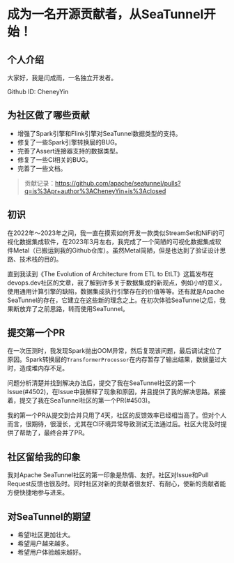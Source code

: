 # 成为一名开源贡献者，从SeaTunnel开始！

## 个人介绍

大家好，我是闫成雨，一名独立开发者。

Github ID: CheneyYin

## 为社区做了哪些贡献

- 增强了Spark引擎和Flink引擎对SeaTunnel数据类型的支持。
- 修复了一些Spark引擎转换层的BUG。
- 完善了Assert连接器支持的数据类型。
- 修复了一些CI相关的BUG。
- 完善了一些文档。

> 贡献记录：https://github.com/apache/seatunnel/pulls?q=is%3Apr+author%3ACheneyYin+is%3Aclosed

## 初识

在2022年～2023年之间，我一直在摸索如何开发一款类似StreamSet和NiFi的可视化数据集成软件，在2023年3月左右，我完成了一个简陋的可视化数据集成软件Metal（已搬运到我的Github仓库）。虽然Metal简陋，但是也达到了验证设计思路、技术栈的目的。

直到我读到《The Evolution of Architecture from ETL to EtLT》这篇发布在devops.dev社区的文章，我了解到许多关于数据集成的新观点，例如小t的意义，使用通用计算引擎的缺陷，数据集成执行引擎存在的价值等等。还有就是Apache SeaTunnel的存在，它建立在这些新的理念之上。在初次体验SeaTunnel之后，我果断放弃了之前思路，转而使用SeaTunnel。

## 提交第一个PR

在一次压测时，我发现Spark抛出OOM异常，然后复现该问题，最后调试定位了原因。Spark转换层的`TransformerProcessor`在内存暂存了输出结果，数据量过大时，造成堆内存不足。

问题分析清楚并找到解决办法后，提交了我在SeaTunnel社区的第一个Issue(#4502)，在Issue中我解释了现象和原因，并且提供了我的解决思路。紧接着，提交了我在SeaTunnel社区的第一个PR(#4503)。

我的第一个PR从提交到合并只用了4天，社区的反馈效率已经相当高了。但对个人而言，很期待，很漫长，尤其在CI环境异常导致测试无法通过后。社区大佬及时提供了帮助了，最终合并了PR。

## 社区留给我的印象

我对Apache SeaTunnel社区的第一印象是热情、友好。社区对Issue和Pull Request反馈也很及时。同时社区对新的贡献者很友好、有耐心，使新的贡献者能方便快捷地参与进来。

## 对SeaTunnel的期望

- 希望l社区更加壮大。
- 希望用户越来越多。
- 希望用户体验越来越好。

